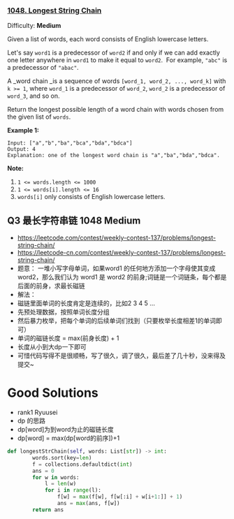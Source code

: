 ### [1048\. Longest String Chain](https://leetcode.com/problems/longest-string-chain/)

Difficulty: **Medium**


Given a list of words, each word consists of English lowercase letters.

Let's say `word1` is a predecessor of `word2` if and only if we can add exactly one letter anywhere in `word1` to make it equal to `word2`.  For example, `"abc"` is a predecessor of `"abac"`.

A _word chain _is a sequence of words `[word_1, word_2, ..., word_k]` with `k >= 1`, where `word_1` is a predecessor of `word_2`, `word_2` is a predecessor of `word_3`, and so on.

Return the longest possible length of a word chain with words chosen from the given list of `words`.

**Example 1:**

```
Input: ["a","b","ba","bca","bda","bdca"]
Output: 4
Explanation: one of the longest word chain is "a","ba","bda","bdca".
```

**Note:**

1.  `1 <= words.length <= 1000`
2.  `1 <= words[i].length <= 16`
3.  `words[i]` only consists of English lowercase letters.

## Q3 最长字符串链 1048 Medium
- https://leetcode.com/contest/weekly-contest-137/problems/longest-string-chain/
- https://leetcode-cn.com/contest/weekly-contest-137/problems/longest-string-chain/
- 题意： 一堆小写字母单词，如果word1 的任何地方添加一个字母使其变成 word2，那么我们认为 word1 是 word2 的前身;词链是一个词链条，每个都是后面的前身，求最长磁链
- 解法：
- 磁链里面单词的长度肯定是连续的，比如2 3 4 5 ...
- 先预处理数据，按照单词长度分组
- 然后暴力枚举，把每个单词的后续单词们找到（只要枚举长度相差1的单词即可）
- 单词的磁链长度 = max(前身长度) + 1
- 长度从小到大dp一下即可
- 可惜代码写得不是很顺畅，写了很久，调了很久，最后差了几十秒，没来得及提交~

# Good Solutions
- rank1 Ryuusei
- dp 的思路
- dp[word]为到word为止的磁链长度
- dp[word] = max(dp[word的前序])+1 
```python
def longestStrChain(self, words: List[str]) -> int:
        words.sort(key=len)
        f = collections.defaultdict(int)
        ans = 0
        for w in words:
            l = len(w)
            for i in range(l):
                f[w] = max(f[w], f[w[:i] + w[i+1:]] + 1)
                ans = max(ans, f[w])
        return ans
```